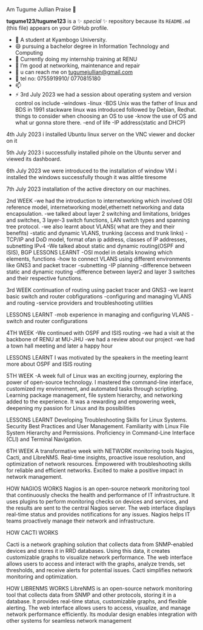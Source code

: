 Am Tugume Jullian Praise 👋

**tugume123/tugume123** is a ✨ _special_ ✨ repository because its `README.md` (this file) appears on your GitHub profile.


- 🔭 A student at Kyambogo University.
- 😄 pursuing a bachelor degree in Information Technology and Computing
- 🌱 Currently doing my internship training at RENU
- 👯 I’m good at networking, maintenance and repair
- 🤔 u can reach me on tugumejullian@gmail.com
- 💬 tel no: 0755919910/ 0770815180
- 📫  
- ⚡ 
3rd July 2023
we had a session about operating system and version control
os include
-windows
-linux
-BDS
Unix was the father of linux and BDS
in 1991 stackware linux was introduced followed by Debian, Redhat.
things to consider when choosing an OS to use
-know the use of OS  and what ur gonna store there.
-end of life
-IP address(static and DHCP)


4th July 2023
i installed Ubuntu linux server on the VNC viewer and docker on it

5th July 2023
i successfully installed pihole on the Ubuntu server and viewed its dashboard.

6th July 2023
we were introduced to the installation of window VM 
i installed the windows successfully though it was alittle tiresome

7th July 2023
installation of the active directory on our machines.

2nd WEEK
-we had the introduction to internetworking
which involved OSI  reference model, internetworking model,ethernett networking  and data encapsulation.
-we talked about layer 2 switching and limitations, bridges and switches, 3 layer-3 switch functions, LAN switch types and spanning tree protocol.
-we also learnt about VLANS( what are they and their benefits)
-static and dynamic VLANS, trunking (access and trunk links)
-TCP/IP and DoD model, format ofan ip address, classes of IP addresses, subnetting IPv4
-We talked about static and dynamic routing(OSPF and ISIS), BGP 
LESSONS LEARNT
-OSI model in details knowing which elements, functions 
-how to connect VLANS using different environments like GNS3 and packet tracer
-subnetting 
-IP planning
-difference between static and dynamic routing
-difference between layer2 and layer 3 switches and their respective functions.


3rd WEEK
continuation of routing using packet tracer and GNS3
-we learnt basic switch and router cobfigurations 
-configuring and managing VLANS and routing 
-service providers and troubleshooting utilities

LESSONS LEARNT
-mob experience in managing and configuring VLANS
-switch and router configurations


4TH WEEK
-We continued with OSPF and ISIS routing
-we had a visit at the backbone of RENU at MU-JHU
-we had a review about our project
-we had a town hall meeting and later a happy hour

LESSONS LEARNT
I was motivated by the speakers in the meeting
learnt more about OSPF and ISIS routing

5TH WEEK
-A week full of Linux was an exciting journey, exploring the power of open-source technology.
 I mastered the command-line interface, customized my environment, and automated tasks through scripting. 
Learning package management, file system hierarchy, and networking added to the experience.
 It was a rewarding and empowering week, deepening my passion for Linux and its possibilities

LESSONS LEARNT
Developing Troubleshooting Skills for Linux Systems.
Security Best Practices and User Management.
Familiarity with Linux File System Hierarchy and Permissions.
Proficiency in Command-Line Interface (CLI) and Terminal Navigation.


6TH WEEK
A transformative week with NETWORK monitoring tools Nagios, Cacti, and LibreNMS. 
Real-time insights, proactive issue resolution, and optimization of network resources. 
Empowered with troubleshooting skills for reliable and efficient networks. 
Excited to make a positive impact in network management. 

HOW NAGIOS WORKS
Nagios is an open-source network monitoring tool that continuously checks the health and performance of IT infrastructure. 
It uses plugins to perform monitoring checks on devices and services, and the results are sent to the central Nagios server.
The web interface displays real-time status and provides notifications for any issues. 
Nagios helps IT teams proactively manage their network and infrastructure.

HOW CACTI WORKS

Cacti is a network graphing solution that collects data from SNMP-enabled devices and stores it in RRD databases.
Using this data, it creates customizable graphs to visualize network performance. 
The web interface allows users to access and interact with the graphs, analyze trends, set thresholds, and receive alerts for potential issues. 
Cacti simplifies network monitoring and optimization.

HOW LIBRENMS WORKS
LibreNMS is an open-source network monitoring tool that collects data from SNMP and other protocols, storing it in a database. 
It provides real-time status, customizable graphs, and flexible alerting. 
The web interface allows users to access, visualize, and manage network performance efficiently. 
Its modular design enables integration with other systems for seamless network management